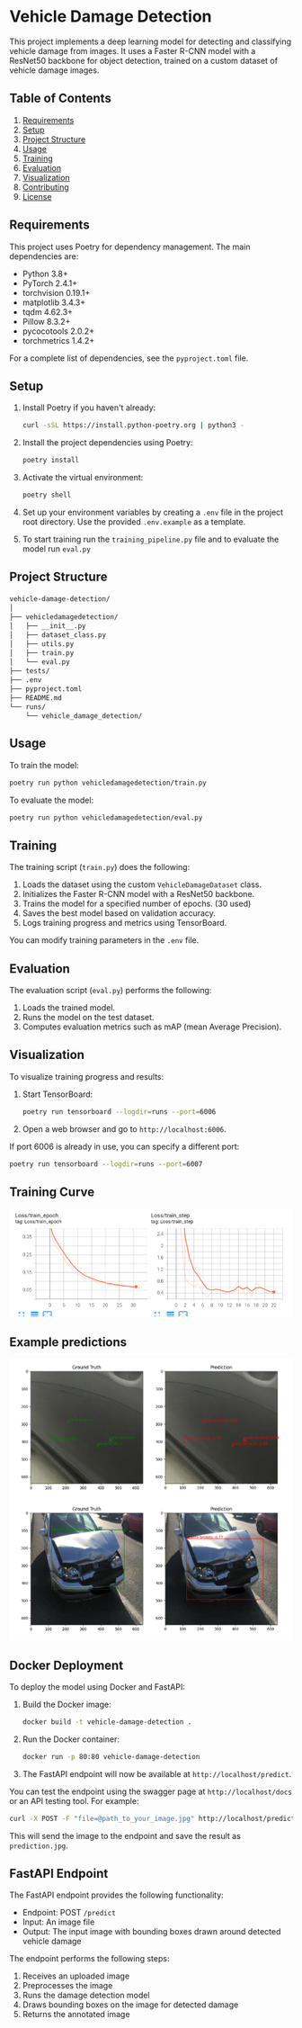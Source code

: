 # Vehicle Damage Detection

This project implements a deep learning model for detecting and classifying vehicle damage from images. It uses a Faster R-CNN model with a ResNet50 backbone for object detection, trained on a custom dataset of vehicle damage images.

## Table of Contents
1. [Requirements](#requirements)
2. [Setup](#setup)
3. [Project Structure](#project-structure)
4. [Usage](#usage)
5. [Training](#training)
6. [Evaluation](#evaluation)
7. [Visualization](#visualization)
8. [Contributing](#contributing)
9. [License](#license)

## Requirements

This project uses Poetry for dependency management. The main dependencies are:

- Python 3.8+
- PyTorch 2.4.1+
- torchvision 0.19.1+
- matplotlib 3.4.3+
- tqdm 4.62.3+
- Pillow 8.3.2+
- pycocotools 2.0.2+
- torchmetrics 1.4.2+

For a complete list of dependencies, see the `pyproject.toml` file.

## Setup

1. Install Poetry if you haven't already:
   ```bash
   curl -sSL https://install.python-poetry.org | python3 -
   ```

2. Install the project dependencies using Poetry:
   ```bash
   poetry install
   ```

3. Activate the virtual environment:
   ```bash
   poetry shell
   ```

5. Set up your environment variables by creating a `.env` file in the project root directory. Use the provided `.env.example` as a template.

6. To start training run the `training_pipeline.py` file and to evaluate the model run `eval.py`

## Project Structure

```
vehicle-damage-detection/
│
├── vehicledamagedetection/
│   ├── __init__.py
│   ├── dataset_class.py
│   ├── utils.py
│   ├── train.py
│   └── eval.py
├── tests/
├── .env
├── pyproject.toml
├── README.md
└── runs/
    └── vehicle_damage_detection/
```

## Usage

To train the model:

```bash
poetry run python vehicledamagedetection/train.py
```

To evaluate the model:

```bash
poetry run python vehicledamagedetection/eval.py
```

## Training

The training script (`train.py`) does the following:

1. Loads the dataset using the custom `VehicleDamageDataset` class.
2. Initializes the Faster R-CNN model with a ResNet50 backbone.
3. Trains the model for a specified number of epochs. (30 used)
4. Saves the best model based on validation accuracy.
5. Logs training progress and metrics using TensorBoard.

You can modify training parameters in the `.env` file.

## Evaluation

The evaluation script (`eval.py`) performs the following:

1. Loads the trained model.
2. Runs the model on the test dataset.
3. Computes evaluation metrics such as mAP (mean Average Precision).

## Visualization

To visualize training progress and results:

1. Start TensorBoard:
   ```bash
   poetry run tensorboard --logdir=runs --port=6006
   ```
2. Open a web browser and go to `http://localhost:6006`.

If port 6006 is already in use, you can specify a different port:
```bash
poetry run tensorboard --logdir=runs --port=6007
```

## Training Curve

![alt text](/training_loss.png)

## Example predictions

![alt text](/inference_1.png)
![alt text](/inference_2.png)


## Docker Deployment

To deploy the model using Docker and FastAPI:

1. Build the Docker image:
   ```bash
   docker build -t vehicle-damage-detection .
   ```

2. Run the Docker container:
   ```bash
   docker run -p 80:80 vehicle-damage-detection
   ```

3. The FastAPI endpoint will now be available at `http://localhost/predict`.

You can test the endpoint using the swagger page at `http://localhost/docs` or an API testing tool. For example:

```bash
curl -X POST -F "file=@path_to_your_image.jpg" http://localhost/predict --output prediction.jpg
```

This will send the image to the endpoint and save the result as `prediction.jpg`.

## FastAPI Endpoint

The FastAPI endpoint provides the following functionality:

- Endpoint: POST `/predict`
- Input: An image file
- Output: The input image with bounding boxes drawn around detected vehicle damage

The endpoint performs the following steps:
1. Receives an uploaded image
2. Preprocesses the image
3. Runs the damage detection model
4. Draws bounding boxes on the image for detected damage
5. Returns the annotated image